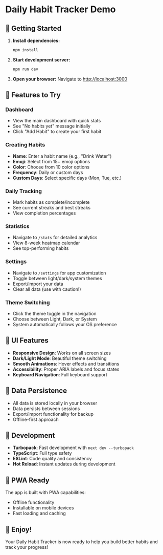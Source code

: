 # Daily Habit Tracker Demo

## 🚀 Getting Started

1. **Install dependencies:**
   ```bash
   npm install
   ```

2. **Start development server:**
   ```bash
   npm run dev
   ```

3. **Open your browser:**
   Navigate to [http://localhost:3000](http://localhost:3000)

## 🎯 Features to Try

### Dashboard
- View the main dashboard with quick stats
- See "No habits yet" message initially
- Click "Add Habit" to create your first habit

### Creating Habits
- **Name**: Enter a habit name (e.g., "Drink Water")
- **Emoji**: Select from 15+ emoji options
- **Color**: Choose from 10 color options
- **Frequency**: Daily or custom days
- **Custom Days**: Select specific days (Mon, Tue, etc.)

### Daily Tracking
- Mark habits as complete/incomplete
- See current streaks and best streaks
- View completion percentages

### Statistics
- Navigate to `/stats` for detailed analytics
- View 8-week heatmap calendar
- See top-performing habits

### Settings
- Navigate to `/settings` for app customization
- Toggle between light/dark/system themes
- Export/import your data
- Clear all data (use with caution!)

### Theme Switching
- Click the theme toggle in the navigation
- Choose between Light, Dark, or System
- System automatically follows your OS preference

## 🎨 UI Features

- **Responsive Design**: Works on all screen sizes
- **Dark/Light Mode**: Beautiful theme switching
- **Smooth Animations**: Hover effects and transitions
- **Accessibility**: Proper ARIA labels and focus states
- **Keyboard Navigation**: Full keyboard support

## 💾 Data Persistence

- All data is stored locally in your browser
- Data persists between sessions
- Export/import functionality for backup
- Offline-first approach

## 🔧 Development

- **Turbopack**: Fast development with `next dev --turbopack`
- **TypeScript**: Full type safety
- **ESLint**: Code quality and consistency
- **Hot Reload**: Instant updates during development

## 📱 PWA Ready

The app is built with PWA capabilities:
- Offline functionality
- Installable on mobile devices
- Fast loading and caching

## 🎉 Enjoy!

Your Daily Habit Tracker is now ready to help you build better habits and track your progress!
